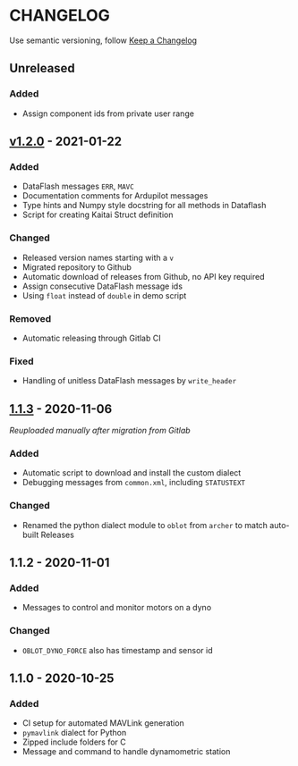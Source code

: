 # CHANGELOG

Use semantic versioning, follow [Keep a Changelog](https://keepachangelog.com/en/1.0.0/)

## Unreleased
### Added
- Assign component ids from private user range

## [v1.2.0] - 2021-01-22
### Added
- DataFlash messages `ERR`, `MAVC`
- Documentation comments for Ardupilot messages
- Type hints and Numpy style docstring for all methods in Dataflash
- Script for creating Kaitai Struct definition

### Changed
- Released version names starting with a `v`
- Migrated repository to Github
- Automatic download of releases from Github, no API key required
- Assign consecutive DataFlash message ids
- Using `float` instead of `double` in demo script

### Removed
- Automatic releasing through Gitlab CI

### Fixed
- Handling of unitless DataFlash messages by `write_header`

## [1.1.3] - 2020-11-06
*Reuploaded manually after migration from Gitlab*

### Added
- Automatic script to download and install the custom dialect
- Debugging messages from `common.xml`, including `STATUSTEXT`

### Changed
- Renamed the python dialect module to `oblot` from `archer` to match auto-built Releases

## 1.1.2 - 2020-11-01
### Added
- Messages to control and monitor motors on a dyno

### Changed
- `OBLOT_DYNO_FORCE` also has timestamp and sensor id

## 1.1.0 - 2020-10-25
### Added
- CI setup for automated MAVLink generation
- `pymavlink` dialect for Python
- Zipped include folders for C
- Message and command to handle dynamometric station

[v1.2.0]: https://github.com/wut-daas/oblot-embedded/releases/tag/v1.2.0
[1.1.3]: https://github.com/wut-daas/oblot-embedded/releases/tag/1.1.3
